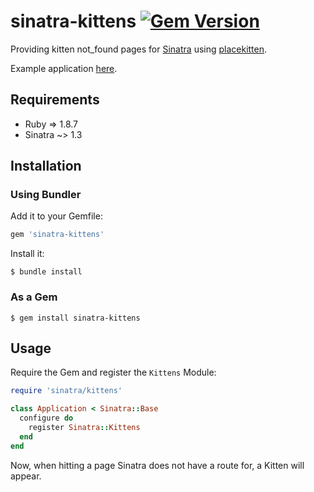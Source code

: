 # sinatra-kittens [![Gem Version](https://badge.fury.io/rb/sinatra-kittens.png)](http://badge.fury.io/rb/sinatra-kittens)

Providing kitten not_found pages for [Sinatra](https://github.com/sinatra/sinatra "Sinatra") using [placekitten](http://placekitten.com/ "placekitten").

Example application [here](http://sinatra-kittens-example.herokuapp.com/).

## Requirements
- Ruby => 1.8.7
- Sinatra ~> 1.3

## Installation

### Using Bundler
Add it to your Gemfile:
```ruby
gem 'sinatra-kittens'
```

Install it:

    $ bundle install

### As a Gem
    $ gem install sinatra-kittens

## Usage
Require the Gem and register the `Kittens` Module:

```ruby
require 'sinatra/kittens'

class Application < Sinatra::Base
  configure do
    register Sinatra::Kittens
  end
end
```

Now, when hitting a page Sinatra does not have a route for, a Kitten will appear.
